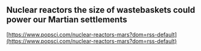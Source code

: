## Nuclear reactors the size of wastebaskets could power our Martian settlements
  
  [https://www.popsci.com/nuclear-reactors-mars?dom=rss-default](https://www.popsci.com/nuclear-reactors-mars?dom=rss-default)